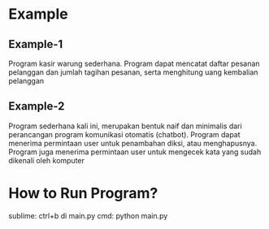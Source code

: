 # Example

## Example-1
Program kasir warung sederhana. Program dapat mencatat daftar pesanan pelanggan dan jumlah tagihan pesanan, serta menghitung uang kembalian pelanggan

## Example-2
Program sederhana kali ini, merupakan bentuk naif dan minimalis dari perancangan program komunikasi otomatis (chatbot). Program dapat menerima permintaan user untuk penambahan diksi, atau menghapusnya. Program juga menerima permintaan user untuk mengecek kata yang sudah dikenali oleh komputer

# How to Run Program?
sublime:  ctrl+b di main.py
cmd:  python main.py
